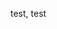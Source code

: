 <!--
.. title: A test
.. slug: test
.. date: 2017-08-18 00:00:00 CEST
.. tags: blaha
.. description:
.. category: 2017
.. author: nsg
-->

test, test
